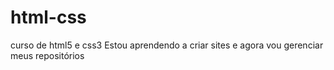 # html-css
 curso de html5 e css3
Estou aprendendo a criar sites e agora vou gerenciar meus repositórios
